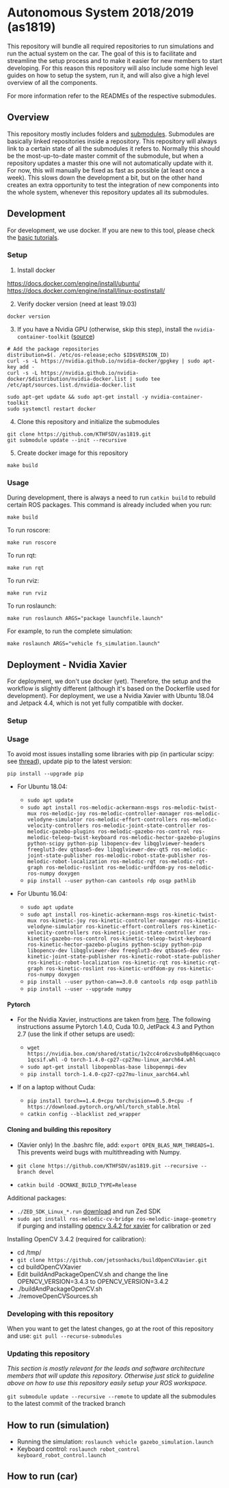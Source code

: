 # Autonomous System 2018/2019 (as1819)

This repository will bundle all required repositories to run simulations and run the actual system on the car. The goal of this is to facilitate and streamline the setup process and to make it easier for new members to start developing. For this reason this repository will also include some high level guides on how to setup the system, run it, and will also give a high level overview of all the components.

For more information refer to the READMEs of the respective submodules.

## Overview

This repository mostly includes folders and [submodules](https://git-scm.com/book/en/v2/Git-Tools-Submodules). Submodules are basically linked repositories inside a repository. This repository will always link to a certain state of all the submodules it refers to. Normally this should be the most-up-to-date master commit of the submodule, but when a repository updates a master this one will not automatically update with it. For now, this will manually be fixed as fast as possible (at least once a week). This slows down the development a bit, but on the other hand creates an extra opportunity to test the integration of new components into the whole system, whenever this repository updates all its submodules.

## Development

For development, we use docker. If you are new to this tool, please check the [basic tutorials](https://docs.docker.com/get-started/).

### Setup

1. Install docker

https://docs.docker.com/engine/install/ubuntu/
https://docs.docker.com/engine/install/linux-postinstall/

2. Verify docker version (need at least 19.03)

```
docker version
```

3. If you have a Nvidia GPU (otherwise, skip this step), install the `nvidia-container-toolkit` ([source](https://github.com/NVIDIA/nvidia-docker#ubuntu-160418042004-debian-jessiestretchbuster
))

```
# Add the package repositories
distribution=$(. /etc/os-release;echo $ID$VERSION_ID)
curl -s -L https://nvidia.github.io/nvidia-docker/gpgkey | sudo apt-key add -
curl -s -L https://nvidia.github.io/nvidia-docker/$distribution/nvidia-docker.list | sudo tee /etc/apt/sources.list.d/nvidia-docker.list

sudo apt-get update && sudo apt-get install -y nvidia-container-toolkit
sudo systemctl restart docker
```

4. Clone this repository and initialize the submodules

```
git clone https://github.com/KTHFSDV/as1819.git
git submodule update --init --recursive
```

5. Create docker image for this repository

```
make build
```

### Usage

During development, there is always a need to run `catkin build` to rebuild certain ROS packages. This command is already included when you run:

```
make build
```

To run roscore:

```
make run roscore
```

To run rqt:

```
make run rqt
```

To run rviz:

```
make run rviz
```

To run roslaunch:

```
make run roslaunch ARGS="package launchfile.launch"
```

For example, to run the complete simulation:

```
make roslaunch ARGS="vehicle fs_simulation.launch"
```

## Deployment - Nvidia Xavier

For deployment, we don't use docker (yet). Therefore, the setup and the workflow is slightly different (although it's based on the Dockerfile used for development). For deployment, we use a Nvidia Xavier with Ubuntu 18.04 and Jetpack 4.4, which is not yet fully compatible with docker.

### Setup



### Usage



To avoid most issues installing some libraries with pip (in particular scipy: see [thread](https://stackoverflow.com/questions/26575587/cant-install-scipy-through-pip)), update pip to the latest version:

```
pip install --upgrade pip
```

- For Ubuntu 18.04:
  - ```sudo apt update```
  - ```sudo apt install ros-melodic-ackermann-msgs ros-melodic-twist-mux ros-melodic-joy ros-melodic-controller-manager ros-melodic-velodyne-simulator ros-melodic-effort-controllers ros-melodic-velocity-controllers ros-melodic-joint-state-controller ros-melodic-gazebo-plugins ros-melodic-gazebo-ros-control ros-melodic-teleop-twist-keyboard ros-melodic-hector-gazebo-plugins python-scipy python-pip libopencv-dev libqglviewer-headers freeglut3-dev qtbase5-dev libqglviewer-dev-qt5 ros-melodic-joint-state-publisher ros-melodic-robot-state-publisher ros-melodic-robot-localization ros-melodic-rqt ros-melodic-rqt-graph ros-melodic-roslint ros-melodic-urdfdom-py ros-melodic-ros-numpy doxygen```
  - ```pip install --user python-can cantools rdp osqp pathlib```


- For Ubuntu 16.04:
  - ```sudo apt update```
  - ```sudo apt install ros-kinetic-ackermann-msgs ros-kinetic-twist-mux ros-kinetic-joy ros-kinetic-controller-manager ros-kinetic-velodyne-simulator ros-kinetic-effort-controllers ros-kinetic-velocity-controllers ros-kinetic-joint-state-controller ros-kinetic-gazebo-ros-control ros-kinetic-teleop-twist-keyboard ros-kinetic-hector-gazebo-plugins python-scipy python-pip libopencv-dev libqglviewer-dev freeglut3-dev qtbase5-dev ros-kinetic-joint-state-publisher ros-kinetic-robot-state-publisher ros-kinetic-robot-localization ros-kinetic-rqt ros-kinetic-rqt-graph ros-kinetic-roslint ros-kinetic-urdfdom-py ros-kinetic-ros-numpy doxygen```
  - ```pip install --user python-can==3.0.0 cantools rdp osqp pathlib```
  - ```pip install --user --upgrade numpy```

#### Pytorch ####

- For the Nvidia Xavier, instructions are taken from [here](https://forums.developer.nvidia.com/t/pytorch-for-jetson-nano-version-1-5-0-now-available/72048). The following instructions assume Pytorch 1.4.0, Cuda 10.0, JetPack 4.3 and Python 2.7 (use the link if other setups are used):
  - ```wget https://nvidia.box.com/shared/static/1v2cc4ro6zvsbu0p8h6qcuaqco1qcsif.whl -O torch-1.4.0-cp27-cp27mu-linux_aarch64.whl```
  - ```sudo apt-get install libopenblas-base libopenmpi-dev ```
  - ```pip install torch-1.4.0-cp27-cp27mu-linux_aarch64.whl```

- If on a laptop without Cuda:
  - ```pip install torch==1.4.0+cpu torchvision==0.5.0+cpu -f https://download.pytorch.org/whl/torch_stable.html```
  - ```catkin config --blacklist zed_wrapper```

#### Cloning and building this repository ####

- (Xavier only) In the .bashrc file, add: `export OPEN_BLAS_NUM_THREADS=1`. This prevents weird bugs with multithreading with Numpy.


- ```git clone https://github.com/KTHFSDV/as1819.git --recursive --branch devel```
- ```catkin build -DCMAKE_BUILD_TYPE=Release```


Additional packages:
- ```./ZED_SDK_Linux_*.run``` [download](https://download.stereolabs.com/zedsdk/3.1/jp43/jetsons) and run Zed SDK
- ```sudo apt install ros-melodic-cv-bridge ros-melodic-image-geometry ``` if purging and installing [opencv 3.4.2 for xavier](https://www.jetsonhacks.com/2018/11/08/build-opencv-3-4-on-nvidia-jetson-agx-xavier-developer-kit/) for calibration or zed

Installing OpenCV 3.4.2 (required for calibration):
- cd /tmp/
- ```git clone https://github.com/jetsonhacks/buildOpenCVXavier.git```
- cd buildOpenCVXavier
- Edit buildAndPackageOpenCV.sh and change the line OPENCV_VERSION=3.4.3 to OPENCV_VERSION=3.4.2
- ./buildAndPackageOpenCV.sh
- ./removeOpenCVSources.sh


### Developing with this repository
When you want to get the latest changes, go at the root of this repository and use:
```git pull --recurse-submodules```


### Updating this repository
*This section is mostly relevant for the leads and software architecture members that will update this repository. Otherwise just stick to guideline above on how to use this repository easily setup your ROS workspace.*

`git submodule update --recursive --remote` to update all the submodules to the latest commit of the tracked branch

## How to run (simulation)

- Running the simulation: ```roslaunch vehicle gazebo_simulation.launch```
- Keyboard control: ```roslaunch robot_control keyboard_robot_control.launch```

## How to run (car)
